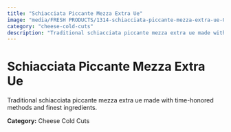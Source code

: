 ```yaml
---
title: "Schiacciata Piccante Mezza Extra Ue"
image: "media/FRESH PRODUCTS/1314-schiacciata-piccante-mezza-extra-ue-017.jpg"
category: "cheese-cold-cuts"
description: "Traditional schiacciata piccante mezza extra ue made with time-honored methods and finest ingredients."
---
```


# Schiacciata Piccante Mezza Extra Ue

Traditional schiacciata piccante mezza extra ue made with time-honored methods and finest ingredients.

**Category:** Cheese Cold Cuts
